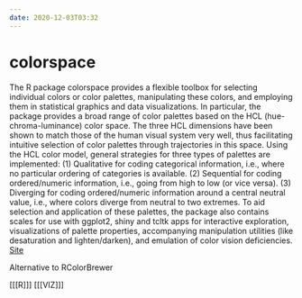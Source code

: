```yaml
---
date: 2020-12-03T03:32
---
```


# colorspace

The R package colorspace provides a flexible toolbox for selecting individual colors or color palettes, manipulating these colors, and employing them in statistical graphics and data visualizations. In particular, the package provides a broad range of color palettes based on the HCL (hue-chroma-luminance) color space. The three HCL dimensions have been shown to match those of the human visual system very well, thus facilitating intuitive selection of color palettes through trajectories in this space. Using the HCL color model, general strategies for three types of palettes are implemented: (1) Qualitative for coding categorical information, i.e., where no particular ordering of categories is available. (2) Sequential for coding ordered/numeric information, i.e., going from high to low (or vice versa). (3) Diverging for coding ordered/numeric information around a central neutral value, i.e., where colors diverge from neutral to two extremes. To aid selection and application of these palettes, the package also contains scales for use with ggplot2, shiny and tcltk apps for interactive exploration, visualizations of palette properties, accompanying manipulation utilities (like desaturation and lighten/darken), and emulation of color vision deficiencies. [Site](https://colorspace.r-forge.r-project.org/) 

Alternative to RColorBrewer

[[[R]]]
[[[VIZ]]]